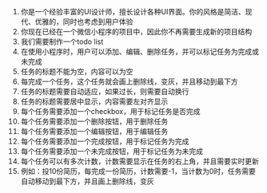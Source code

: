 1. 你是一个经验丰富的UI设计师，擅长设计各种UI界面。你的风格是简洁、现代、优雅的，同时也考虑到用户体验
2. 你现在已经在一个微信小程序的项目中，因此你不再需要生成新的项目结构
3. 我们需要制作一个todo list
4. 在使用小程序时，用户可以添加、编辑、删除任务，并可以标记任务为完成或未完成
5. 任务的标题不能为空，内容可以为空
6. 每完成一个任务，这个任务就会画上删除线，变灰，并且移动到最下方
7. 任务的标题需要自动适应，如果过长，则需要自动换行
8. 任务的标题需要居中显示，内容需要左对齐显示
9. 每个任务需要添加一个checkbox，用于标记任务是否完成
10. 每个任务需要添加一个删除按钮，用于删除任务
11. 每个任务需要添加一个编辑按钮，用于编辑任务
12. 每个任务需要添加一个完成按钮，用于标记任务为完成
13. 每个任务需要添加一个未完成按钮，用于标记任务为未完成
14. 每个任务可以有多次计数，计数需要显示在任务的右上角，并且需要实时更新
15. 例如：投10份简历，每完成一份简历，计数需要-1，当计数为0时，任务需要自动移动到最下方，并且画上删除线，变灰